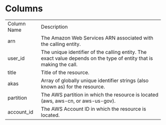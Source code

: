 # Columns  

<table>
	<tr><td>Column Name</td><td>Description</td></tr>
	<tr><td>arn</td><td>The Amazon Web Services ARN associated with the calling entity.</td></tr>
	<tr><td>user_id</td><td>The unique identifier of the calling entity. The exact value depends on the type of entity that is making the call.</td></tr>
	<tr><td>title</td><td>Title of the resource.</td></tr>
	<tr><td>akas</td><td>Array of globally unique identifier strings (also known as) for the resource.</td></tr>
	<tr><td>partition</td><td>The AWS partition in which the resource is located (aws, aws-cn, or aws-us-gov).</td></tr>
	<tr><td>account_id</td><td>The AWS Account ID in which the resource is located.</td></tr>
</table>
